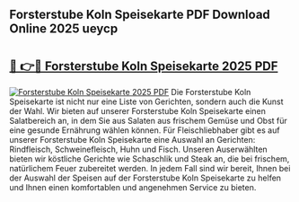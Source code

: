 ## Forsterstube Koln Speisekarte PDF Download Online 2025 ueycp

# <h2><a href="http://gcb3n0t.nevu.top/?p=Forsterstube+Koln+Speisekarte">🔗 👉🔴 Forsterstube Koln Speisekarte 2025 PDF</a></h2>

[![Forsterstube Koln Speisekarte 2025 PDF](https://i.imgur.com/dBaPXMq.png)](http://gcb3n0t.nevu.top/?p=Forsterstube+Koln+Speisekarte)
Die Forsterstube Koln Speisekarte ist nicht nur eine Liste von Gerichten, sondern auch die Kunst der Wahl. Wir bieten auf unserer Forsterstube Koln Speisekarte einen Salatbereich an, in dem Sie aus Salaten aus frischem Gemüse und Obst für eine gesunde Ernährung wählen können. Für Fleischliebhaber gibt es auf unserer Forsterstube Koln Speisekarte eine Auswahl an Gerichten: Rindfleisch, Schweinefleisch, Huhn und Fisch. Unseren Auserwählten bieten wir köstliche Gerichte wie Schaschlik und Steak an, die bei frischem, natürlichem Feuer zubereitet werden. In jedem Fall sind wir bereit, Ihnen bei der Auswahl der Speisen auf der Forsterstube Koln Speisekarte zu helfen und Ihnen einen komfortablen und angenehmen Service zu bieten.
